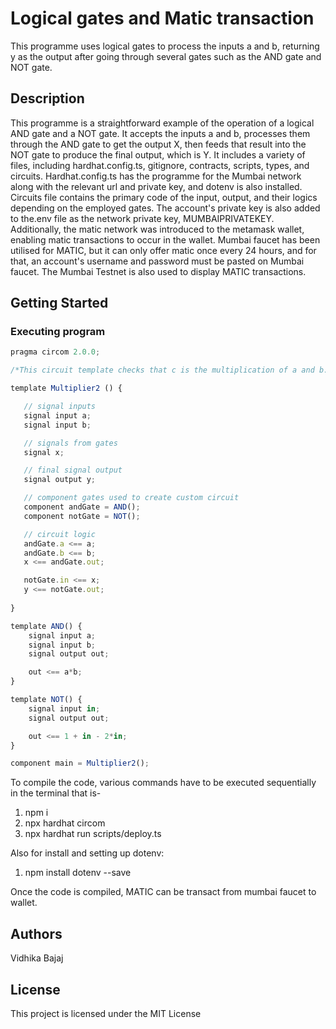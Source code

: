 # Logical gates and Matic transaction
This programme uses logical gates to process the inputs a and b, returning y as the output after going through several gates such as the AND gate and NOT gate.
## Description
This programme is a straightforward example of the operation of a logical AND gate and a NOT gate. It accepts the inputs a and b, processes them through the AND gate to get the output X, then feeds that result into the NOT gate to produce the final output, which is Y. It includes a variety of files, including hardhat.config.ts, gitignore, contracts, scripts, types, and circuits. Hardhat.config.ts has the programme for the Mumbai network along with the relevant url and private key, and dotenv is also installed. Circuits file contains the primary code of the input, output, and their logics depending on the employed gates. The account's private key is also added to the.env file as the network private key, MUMBAIPRIVATEKEY. Additionally, the matic network was introduced to the metamask wallet, enabling matic transactions to occur in the wallet. Mumbai faucet has been utilised for MATIC, but it can only offer matic once every 24 hours, and for that, an account's username and password must be pasted on Mumbai faucet. The Mumbai Testnet is also used to display MATIC transactions.
## Getting Started
### Executing program
       
```javascript
pragma circom 2.0.0;

/*This circuit template checks that c is the multiplication of a and b.*/  

template Multiplier2 () {  

   // signal inputs
   signal input a;
   signal input b;

   // signals from gates
   signal x;

   // final signal output
   signal output y;

   // component gates used to create custom circuit
   component andGate = AND();
   component notGate = NOT();

   // circuit logic
   andGate.a <== a;
   andGate.b <== b;
   x <== andGate.out;

   notGate.in <== x;
   y <== notGate.out;
 
}

template AND() {
    signal input a;
    signal input b;
    signal output out;

    out <== a*b;
}

template NOT() {
    signal input in;
    signal output out;

    out <== 1 + in - 2*in;
}

component main = Multiplier2();                          
```
To compile the code, various commands have to be executed sequentially in the terminal that is-
1. npm i
2. npx hardhat circom
3. npx hardhat run scripts/deploy.ts

Also for install and setting up dotenv:
1. npm install dotenv --save

Once the code is compiled, MATIC can be transact from mumbai faucet to wallet.

## Authors
Vidhika Bajaj

## License
This project is licensed under the MIT License
